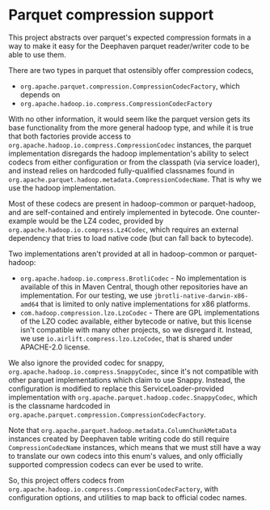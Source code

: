 # Parquet compression support

This project abstracts over parquet's expected compression formats in a way to make it easy for the Deephaven
parquet reader/writer code to be able to use them. 

There are two types in parquet that ostensibly offer compression codecs,
* `org.apache.parquet.compression.CompressionCodecFactory`, which depends on
* `org.apache.hadoop.io.compress.CompressionCodecFactory`

With no other information, it would seem like the parquet version gets its base functionality from the more general
hadoop type, and while it is true that both factories provide access to `org.apache.hadoop.io.compress.CompressionCodec`
instances, the parquet implementation disregards the hadoop implementation's ability to select codecs from either
configuration or from the classpath (via service loader), and instead relies on hardcoded fully-qualified classnames
found in `org.apache.parquet.hadoop.metadata.CompressionCodecName`. That is why we use the hadoop implementation.

Most of these codecs are present in hadoop-common or parquet-hadoop, and are self-contained and entirely
implemented in bytecode. One counter-example would be the LZ4 codec,  provided by `org.apache.hadoop.io.compress.Lz4Codec`,
which requires an external dependency that tries to load native code (but can fall back to bytecode). 

Two implementations aren't provided at all in hadoop-common or parquet-hadoop:
* `org.apache.hadoop.io.compress.BrotliCodec` - No implementation is available of this in Maven Central, though other
repositories have an implementation. For our testing, we use `jbrotli-native-darwin-x86-amd64` that is limited to only 
native implementations for x86 platforms.
* `com.hadoop.compression.lzo.LzoCodec` - There are GPL implementations of the LZO codec available, either bytecode or 
native, but this license isn't compatible with many other projects, so we disregard it. Instead, we use 
`io.airlift.compress.lzo.LzoCodec`, that is shared under APACHE-2.0 license.

We also ignore the provided codec for snappy, `org.apache.hadoop.io.compress.SnappyCodec`, since it's not compatible with 
other parquet implementations which claim to use Snappy. Instead, the configuration is modified to replace this 
ServiceLoader-provided implementation with `org.apache.parquet.hadoop.codec.SnappyCodec`, which is the classname
hardcoded in `org.apache.parquet.compression.CompressionCodecFactory`.

Note that `org.apache.parquet.hadoop.metadata.ColumnChunkMetaData` instances created by Deephaven table writing code
do still require `CompressionCodecName` instances, which means that we must still have a way to translate our own codecs
into this enum's values, and only officially supported compression codecs can ever be used to write.

So, this project offers codecs from `org.apache.hadoop.io.compress.CompressionCodecFactory`, with configuration options,
and utilities to map back to official codec names.
